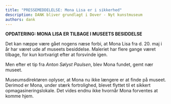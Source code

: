 ```yaml
---
title: "PRESSEMEDDELELSE: Mona Lisa er i sikkerhed"
description: DANK bliver grundlagt i Dover - Nyt kunstmuseum
authors: dank
---
```


**OPDATERING: MONA LISA ER TILBAGE I MUSEETS BESIDDELSE**

Det kan næppe være gået nogens næse forbi, at Mona Lisa fra d. 20. maj i år har været ude af museets besiddelse. Maleriet har flere gange været tilbage, for kun kortvarigt efter at forsvinde igen. 
<!-- truncate -->
Men efter et tip fra *Anton Sølyst Paulsen*, blev Mona fundet, gemt nær museet. 

Museumsdirektøren oplyser, at Mona nu ikke længere er at finde på museet. Derimod er Mona, under stærk fortrolighed, blevet flyttet til et sikkert opmagasineringslokale. Det vides endnu ikke hvornår Mona forventes at komme hjem.